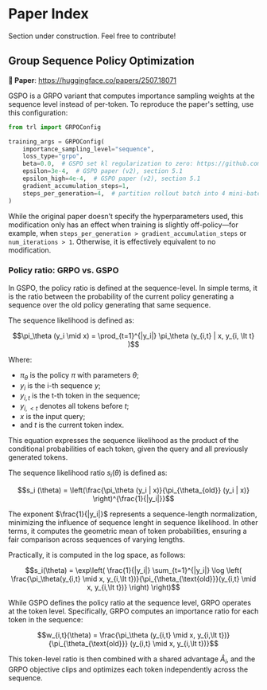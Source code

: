 # Paper Index

<Tip warning={true}>

Section under construction. Feel free to contribute!

</Tip>

## Group Sequence Policy Optimization

**📜 Paper**: https://huggingface.co/papers/2507.18071

GSPO is a GRPO variant that computes importance sampling weights at the sequence level instead of per-token. To reproduce the paper's setting, use this configuration:

```python
from trl import GRPOConfig

training_args = GRPOConfig(
    importance_sampling_level="sequence",
    loss_type="grpo",
    beta=0.0,  # GSPO set kl regularization to zero: https://github.com/volcengine/verl/pull/2775#issuecomment-3131807306 
    epsilon=3e-4,  # GSPO paper (v2), section 5.1
    epsilon_high=4e-4,  # GSPO paper (v2), section 5.1
    gradient_accumulation_steps=1,
    steps_per_generation=4,  # partition rollout batch into 4 mini-batches. GSPO paper (v2), section 5.1. Must be 4 times gradient_accumulation_steps
)
```

While the original paper doesn’t specify the hyperparameters used, this modification only has an effect when training is slightly off-policy—for example, when `steps_per_generation > gradient_accumulation_steps` or `num_iterations > 1`. Otherwise, it is effectively equivalent to no modification.

### Policy ratio: GRPO vs. GSPO

In GSPO, the policy ratio is defined at the sequence-level. In simple terms, it is the ratio between the probability of the current policy generating a sequence over the old policy generating that same sequence. 

The sequence likelihood is defined as:

```math
\pi_\theta (y_i \mid x) = \prod_{t=1}^{|y_i|} \pi_\theta  (y_{i,t} | x, y_{i, \lt t} )
```

Where: 
- $\pi_\theta$ is the policy $\pi$ with parameters $\theta$; 
- $y_i$ is the i-th sequence $y$;  
- $y_{i,t}$ is the t-th token in the sequence;  
- $y_{i,\lt t}$ denotes all tokens before $t$;  
- $x$ is the input query; 
- and $t$ is the current token index. 

This equation expresses the sequence likelihood as the product of the conditional probabilities of each token, given the query and all previously generated tokens.

The sequence likelihood ratio $s_i (\theta)$ is defined as:


```math
s_i (\theta) = \left(\frac{\pi_\theta (y_i | x)}{\pi_{\theta_{old}} (y_i | x)} \right)^{\frac{1}{|y_i|}}
```

The exponent $\frac{1}{|y_i|}$ represents a sequence-length normalization, minimizing the influence of sequence lenght in sequence likelihood. In other terms, it computes the geometric mean of token probabilities, ensuring a fair comparison across sequences of varying lengths.

Practically, it is computed in the log space, as follows:


```math
s_i(\theta) = \exp\left( \frac{1}{|y_i|} \sum_{t=1}^{|y_i|} \log \left( \frac{\pi_\theta(y_{i,t} \mid x, y_{i,\lt t})}{\pi_{\theta_{\text{old}}}(y_{i,t} \mid x, y_{i,\lt t})} \right) \right)
```


While GSPO defines the policy ratio at the sequence level, GRPO operates at the token level. Specifically, GRPO computes an importance ratio for each token in the sequence:

```math
w_{i,t}(\theta) = \frac{\pi_\theta (y_{i,t} \mid x, y_{i,\lt t})}{\pi_{\theta_{\text{old}}} (y_{i,t} \mid x, y_{i,\lt t})}
```

This token-level ratio is then combined with a shared advantage $\hat{A}_i$, and the GRPO objective clips and optimizes each token independently across the sequence.

